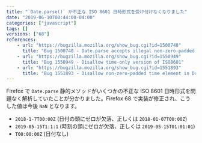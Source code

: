 ```yaml
---
title: "`Date.parse()` が不正な ISO 8601 日時形式を受け付けなくなりました"
date: "2019-06-10T00:44:00-04:00"
categories: ["javascript"]
tags: []
versions: ["68"]
references:
    - url: "https://bugzilla.mozilla.org/show_bug.cgi?id=1500748"
      title: "Bug 1500748 - Date.parse accepts illegal non-zero-padded ISO8601 format"
    - url: "https://bugzilla.mozilla.org/show_bug.cgi?id=1550949"
      title: "Bug 1550949 - Disallow time-only version of ISO8601"
    - url: "https://bugzilla.mozilla.org/show_bug.cgi?id=1551893"
      title: "Bug 1551893 - Disallow non-zero-padded time element in Date.parse if time part marker T exists"
---
```

Firefox で `Date.parse` 静的メソッドがいくつかの不正な ISO 8601 日時形式を問題なく解析していたことが分かりました。Firefox 68 で実装が修正され、こうした値は今後 `NaN` となります。

* `2018-1-7T00:00Z` (日付の頭にゼロが欠落、正しくは `2018-01-07T00:00Z`)
* `2019-05-15T1:1:1` (時刻の頭にゼロが欠落、正しくは `2019-05-15T01:01:01`)
* `T00:00:00Z` (日付なし)
